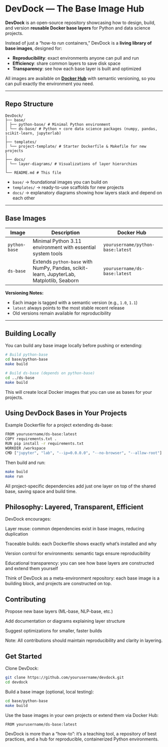 # DevDock — The Base Image Hub

**DevDock** is an open-source repository showcasing how to design, build, and version **reusable Docker base layers** for Python and data science projects.  

Instead of just a “how-to run containers,” DevDock is a **living library of base images**, designed for:
- **Reproducibility**: exact environments anyone can pull and run  
- **Efficiency**: share common layers to save disk space  
- **Transparency**: see how each base layer is built and optimized  

All images are available on **[Docker Hub](https://hub.docker.com)** with semantic versioning, so you can pull exactly the environment you need.

---

## Repo Structure
```
DevDock/
├── base/
│ ├── python-base/ # Minimal Python environment
│ └── ds-base/ # Python + core data science packages (numpy, pandas, scikit-learn, jupyterlab)
│
├── templates/
│ └── project-template/ # Starter Dockerfile & Makefile for new projects
│
├── docs/
│ └── layer-diagrams/ # Visualizations of layer hierarchies
│
└── README.md # This file
```


- `base/` → foundational images you can build on  
- `templates/` → ready-to-use scaffolds for new projects  
- `docs/` → explanatory diagrams showing how layers stack and depend on each other  

---

## Base Images

| Image | Description | Docker Hub |
|-------|------------|------------|
| `python-base` | Minimal Python 3.11 environment with essential system tools | `yourusername/python-base:latest` |
| `ds-base`     | Extends `python-base` with NumPy, Pandas, scikit-learn, JupyterLab, Matplotlib, Seaborn | `yourusername/ds-base:latest` |

**Versioning Notes:**  
- Each image is tagged with a semantic version (e.g., `1.0`, `1.1`)  
- `latest` always points to the most stable recent release  
- Old versions remain available for reproducibility  

---

## Building Locally

You can build any base image locally before pushing or extending:

```bash
# Build python-base
cd base/python-base
make build

# Build ds-base (depends on python-base)
cd ../ds-base
make build
```

This will create local Docker images that you can use as bases for your projects.

## Using DevDock Bases in Your Projects

Example Dockerfile for a project extending ds-base:
```bash
FROM yourusername/ds-base:latest
COPY requirements.txt .
RUN pip install -r requirements.txt
WORKDIR /workspace
CMD ["jupyter", "lab", "--ip=0.0.0.0", "--no-browser", "--allow-root"]
```

Then build and run:
```bash
make build
make run
```

All project-specific dependencies add just one layer on top of the shared base, saving space and build time.

## Philosophy: Layered, Transparent, Efficient

DevDock encourages:

Layer reuse: common dependencies exist in base images, reducing duplication

Traceable builds: each Dockerfile shows exactly what’s installed and why

Version control for environments: semantic tags ensure reproducibility

Educational transparency: you can see how base layers are constructed and extend them yourself

Think of DevDock as a meta-environment repository: each base image is a building block, and projects are constructed on top.

## Contributing

Propose new base layers (ML-base, NLP-base, etc.)

Add documentation or diagrams explaining layer structure

Suggest optimizations for smaller, faster builds

Note: All contributions should maintain reproducibility and clarity in layering.

## Get Started

Clone DevDock:
```bash
git clone https://github.com/yourusername/devdock.git
cd devdock
```

Build a base image (optional, local testing):
```bash
cd base/python-base
make build
```

Use the base images in your own projects or extend them via Docker Hub:
```
FROM yourusername/ds-base:latest
```

DevDock is more than a “how-to”: it’s a teaching tool, a repository of best practices, and a hub for reproducible, containerized Python environments.